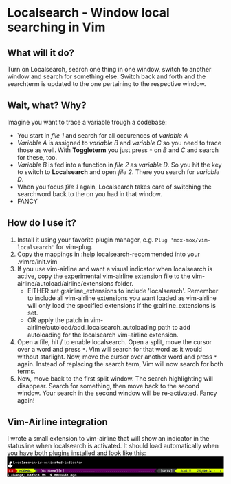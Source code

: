 Localsearch - Window local searching in Vim
===========================================

What will it do?
----------------
Turn on Localsearch, search one thing in one window, switch to another window
and search for something else. Switch back and forth and the searchterm is
updated to the one pertaining to the respective window.


Wait, what? Why?
----------------
Imagine you want to trace a variable trough a codebase:
 * You start in *file 1* and search for all occurences of *variable A*
 * *Variable A* is assigned to *variable B* and *variable C* so you need to
   trace those as well. With **Toggleterm** you just press ` * ` on *B* and *C*
   and search for these, too.
 * *Variable B* is fed into a function in *file 2* as *variable D*. So you hit
   the key to switch to **Localsearch** and open *file 2*. There you search for
   *variable D*.
 * When you focus *file 1* again, Localsearch takes care of switching the
   searchword back to the on you had in that window.
 * FANCY


How do I use it?
----------------
1. Install it using your favorite plugin manager, e.g. `Plug 'mox-mox/vim-localsearch'` for vim-plug.
2. Copy the mappings in :help localsearch-recommended into your .vimrc/init.vim
3. If you use vim-airline and want a visual indicator when localsearch is
   active, copy the experimental vim-airline extension file to the
   vim-airline/autoload/airline/extensions folder.
	* EITHER set g:airline_extensions to include 'localsearch'. Remember to
	  include all vim-airline extensions you want loaded as vim-airline will
	  only load the specified extensions if the g:airline_extensions is set.
	* OR apply the patch in
	  vim-airline/autoload/add_localsearch_autoloading.path to add autoloading
	  for the localsearch vim-airline extension.
4. Open a file, hit <leader>/ to enable localsearch. Open a split, move the
   cursor over a word and press ` * `. Vim will search for that word as it would
   without starlight. Now, move the cursor over another word and press ` * ` again.
   Instead of replacing the search term, Vim will now search for both terms.
5. Now, move back to the first split window. The search highlighting will
   disappear. Search for something, then move back to the second window. Your
   search in the second window will be re-activated. Fancy again!


Vim-Airline integration
-----------------------
I wrote a small extension to vim-airline that will show an indicator in the statusline when localsearch is activated. It should load automatically when you have both plugins installed and look like this:
![image](https://raw.githubusercontent.com/mox-mox/vim-localsearch/master/vim-airline-localsearch-indicator.png)
